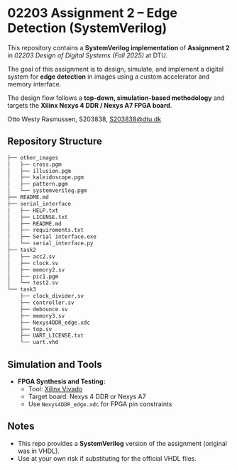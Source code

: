 # 02203 Assignment 2 – Edge Detection (SystemVerilog)

This repository contains a **SystemVerilog implementation** of **Assignment 2** in *02203 Design of Digital Systems (Fall 2025)* at DTU.

The goal of this assignment is to design, simulate, and implement a digital system for **edge detection** in images using a custom accelerator and memory interface.

The design flow follows a **top-down, simulation-based methodology** and targets the **Xilinx Nexys 4 DDR / Nexys A7 FPGA board**.

Otto Westy Rasmussen, S203838, S203838@dtu.dk

## Repository Structure

```bash
├── other_images
│   ├── cross.pgm
│   ├── illusion.pgm
│   ├── kaleidoscope.pgm
│   ├── pattern.pgm
│   └── systemverilog.pgm
├── README.md
├── serial_interface
│   ├── HELP.txt
│   ├── LICENSE.txt
│   ├── README.md
│   ├── requirements.txt
│   ├── Serial interface.exe
│   └── serial_interface.py
├── task2
│   ├── acc2.sv
│   ├── clock.sv
│   ├── memory2.sv
│   ├── pic1.pgm
│   └── test2.sv
└── task3
    ├── clock_divider.sv
    ├── controller.sv
    ├── debounce.sv
    ├── memory3.sv
    ├── Nexys4DDR_edge.xdc
    ├── top.sv
    ├── UART_LICENSE.txt
    └── uart.vhd
```

## Simulation and Tools

- **FPGA Synthesis and Testing:**  
  - Tool: [Xilinx Vivado](https://www.xilinx.com/products/design-tools/vivado.html)  
  - Target board: Nexys 4 DDR or Nexys A7  
  - Use `Nexys4DDR_edge.xdc` for FPGA pin constraints   

## Notes
- This repo provides a **SystemVerilog** version of the assignment (original was in VHDL).  
- Use at your own risk if substituting for the official VHDL files.
